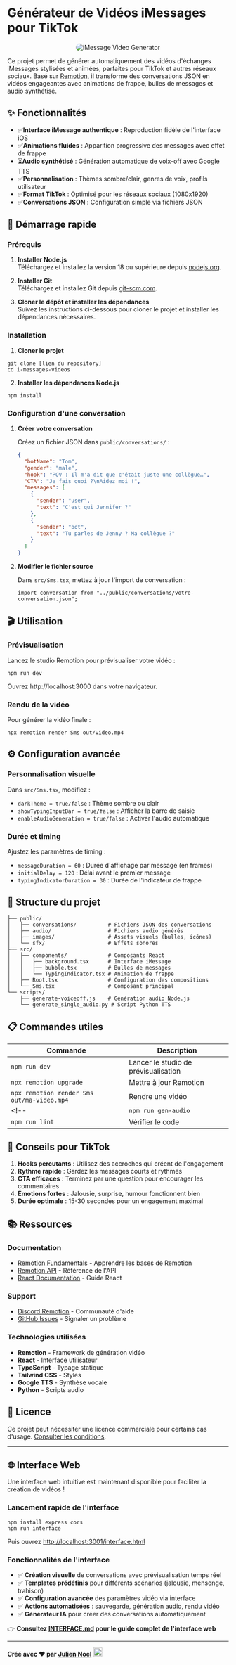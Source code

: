 # Générateur de Vidéos iMessages pour TikTok

<p align="center">
  <img alt="iMessage Video Generator" src="public/images/i-message-video-generator.jpg" style="max-width: 100%; border-radius: 12px;">
</p>

Ce projet permet de générer automatiquement des vidéos d'échanges iMessages stylisées et animées, parfaites pour TikTok et autres réseaux sociaux. Basé sur [Remotion](https://www.remotion.dev/), il transforme des conversations JSON en vidéos engageantes avec animations de frappe, bulles de messages et audio synthétisé.

## ✨ Fonctionnalités

- ✅**Interface iMessage authentique** : Reproduction fidèle de l'interface iOS
- ✅**Animations fluides** : Apparition progressive des messages avec effet de frappe
- ⏳**Audio synthétisé** : Génération automatique de voix-off avec Google TTS
- ✅**Personnalisation** : Thèmes sombre/clair, genres de voix, profils utilisateur
- ✅**Format TikTok** : Optimisé pour les réseaux sociaux (1080x1920)
- ✅**Conversations JSON** : Configuration simple via fichiers JSON

## 🚀 Démarrage rapide

### Prérequis

1. **Installer Node.js**  
  Téléchargez et installez la version 18 ou supérieure depuis [nodejs.org](https://nodejs.org/).

1. **Installer Git**  
  Téléchargez et installez Git depuis [git-scm.com](https://git-scm.com/).

1. **Cloner le dépôt et installer les dépendances**  
  Suivez les instructions ci-dessous pour cloner le projet et installer les dépendances nécessaires.

### Installation

1. **Cloner le projet**
```console
git clone [lien du repository]
cd i-messages-videos
```

2. **Installer les dépendances Node.js**
```console
npm install
```

<!-- 3. **Installer les dépendances Python pour l'audio**
```console
pip install gtts pydub
``` -->

### Configuration d'une conversation

1. **Créer votre conversation**
   
   Créez un fichier JSON dans `public/conversations/` :
   ```json
   {
     "botName": "Tom",
     "gender": "male",
     "hook": "POV : Il m'a dit que c'était juste une collègue…",
     "CTA": "Je fais quoi ?\nAidez moi !",
     "messages": [
       {
         "sender": "user",
         "text": "C'est qui Jennifer ?"
       },
       {
         "sender": "bot", 
         "text": "Tu parles de Jenny ? Ma collègue ?"
       }
     ]
   }
   ```

2. **Modifier le fichier source**
   
   Dans `src/Sms.tsx`, mettez à jour l'import de conversation :
   ```tsx
   import conversation from "../public/conversations/votre-conversation.json";
   ```

## 🎬 Utilisation

### Prévisualisation

Lancez le studio Remotion pour prévisualiser votre vidéo :
```console
npm run dev
```
Ouvrez http://localhost:3000 dans votre navigateur.

### Rendu de la vidéo

Pour générer la vidéo finale :
```console
npx remotion render Sms out/video.mp4
```

## ⚙️ Configuration avancée

### Personnalisation visuelle

Dans `src/Sms.tsx`, modifiez :
- `darkTheme = true/false` : Thème sombre ou clair
- `showTypingInputBar = true/false` : Afficher la barre de saisie
- `enableAudioGeneration = true/false` : Activer l'audio automatique

### Durée et timing

Ajustez les paramètres de timing :
- `messageDuration = 60` : Durée d'affichage par message (en frames)
- `initialDelay = 120` : Délai avant le premier message
- `typingIndicatorDuration = 30` : Durée de l'indicateur de frappe

## 📁 Structure du projet

```
├── public/
│   ├── conversations/          # Fichiers JSON des conversations
│   ├── audio/                  # Fichiers audio générés
│   ├── images/                 # Assets visuels (bulles, icônes)
│   └── sfx/                    # Effets sonores
├── src/
│   ├── components/             # Composants React
│   │   ├── background.tsx      # Interface iMessage
│   │   ├── bubble.tsx          # Bulles de messages
│   │   └── TypingIndicator.tsx # Animation de frappe
│   ├── Root.tsx                # Configuration des compositions
│   └── Sms.tsx                 # Composant principal
└── scripts/
    ├── generate-voiceoff.js    # Génération audio Node.js
    └── generate_single_audio.py # Script Python TTS
```

<!-- ## 🛠️ Dépannage

### Problèmes audio
- Vérifiez que Python et les modules `gtts` et `pydub` sont installés
- Sur Windows, assurez-vous que `ffmpeg` est dans votre PATH
- Relancez `npm run gen-audio` après modification des conversations

### Problèmes de rendu
- Vérifiez que tous les fichiers audio sont générés dans `public/audio/`
- Augmentez la mémoire allouée : `npx remotion render --memory=4096`
- Utilisez `--log=verbose` pour plus de détails sur les erreurs

### Performance
- Ajustez `Config.setConcurrency()` dans `remotion.config.ts`
- Utilisez le format JPEG pour un rendu plus rapide
- Réduisez la qualité JPEG si nécessaire -->

## 📋 Commandes utiles

| Commande                                   | Description                          |
| ------------------------------------------ | ------------------------------------ |
| `npm run dev`                              | Lancer le studio de prévisualisation |
| `npx remotion upgrade`                     | Mettre à jour Remotion               |
| `npx remotion render Sms out/ma-video.mp4` | Rendre une vidéo                     |
| <!--                                       | `npm run gen-audio`                  | Générer les fichiers audio |
| `npm run lint`                             | Vérifier le code                     | -->                        |

## 🎯 Conseils pour TikTok

1. **Hooks percutants** : Utilisez des accroches qui créent de l'engagement
2. **Rythme rapide** : Gardez les messages courts et rythmés  
3. **CTA efficaces** : Terminez par une question pour encourager les commentaires
4. **Émotions fortes** : Jalousie, surprise, humour fonctionnent bien
5. **Durée optimale** : 15-30 secondes pour un engagement maximal

## 📚 Ressources

### Documentation
- [Remotion Fundamentals](https://www.remotion.dev/docs/the-fundamentals) - Apprendre les bases de Remotion
- [Remotion API](https://www.remotion.dev/docs/api) - Référence de l'API
- [React Documentation](https://react.dev/) - Guide React

### Support
- [Discord Remotion](https://discord.gg/6VzzNDwUwV) - Communauté d'aide
- [GitHub Issues](https://github.com/remotion-dev/remotion/issues/new) - Signaler un problème

### Technologies utilisées
- **Remotion** - Framework de génération vidéo
- **React** - Interface utilisateur
- **TypeScript** - Typage statique
- **Tailwind CSS** - Styles
- **Google TTS** - Synthèse vocale
- **Python** - Scripts audio

## 📄 Licence

Ce projet peut nécessiter une licence commerciale pour certains cas d'usage. [Consulter les conditions](https://github.com/remotion-dev/remotion/blob/main/LICENSE.md).

---

## 🌐 Interface Web

Une interface web intuitive est maintenant disponible pour faciliter la création de vidéos ! 

### Lancement rapide de l'interface
```console
npm install express cors
npm run interface
```
Puis ouvrez [http://localhost:3001/interface.html](http://localhost:3001/interface.html)

### Fonctionnalités de l'interface
- ✅ **Création visuelle** de conversations avec prévisualisation temps réel
- ✅ **Templates prédéfinis** pour différents scénarios (jalousie, mensonge, trahison)
- ✅ **Configuration avancée** des paramètres vidéo via interface
- ✅ **Actions automatisées** : sauvegarde, génération audio, rendu vidéo
- ✅ **Générateur IA** pour créer des conversations automatiquement

👉 **Consultez [INTERFACE.md](./INTERFACE.md) pour le guide complet de l'interface web**

---

**Créé avec ❤️ par [Julien Noel](https://github.com/juliennoel22)**
<img src="https://juliennoel.fr/icon.png" alt="Logo Julien NOEL" height="20" width="20" />
